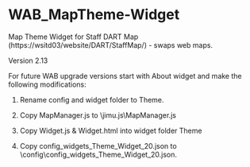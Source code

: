 # WAB_MapTheme-Widget
Map Theme Widget for Staff DART Map (https://wsitd03/website/DART/StaffMap/) - swaps web maps.

Version 2.13

For future WAB upgrade versions start with About widget and make the following modifications:

1. Rename config and widget folder to Theme. 

2. Copy MapManager.js to \jimu.js\MapManager.js

3. Copy Widget.js & Widget.html into widget folder Theme

4. Copy config_widgets_Theme_Widget_20.json to \config\config_widgets_Theme_Widget_20.json.
